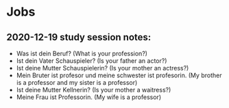 # Jobs 


## 2020-12-19 study session notes:


* Was ist dein Beruf?  (What is your profession?)
* Ist dein Vater Schauspieler?  (Is your father an actor?)
* Ist deine Mutter Schauspielerin? (Is your mother an actress?)
* Mein Bruter ist profesor und meine schwester ist profesorin. (My brother is a professor and my sister is a professor) 
* Ist deine Mutter Kellnerin? (Is your mother a waitress?)
* Meine Frau ist Professorin. (My wife is a professor)
